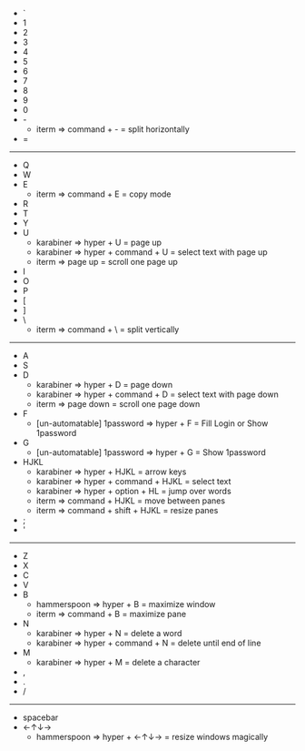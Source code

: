 * `
* 1
* 2
* 3
* 4
* 5
* 6
* 7
* 8
* 9
* 0
* \-
    * iterm => command + \- = split horizontally
* =
---
* Q
* W
* E
    * iterm => command + E = copy mode
* R
* T
* Y
* U
    * karabiner => hyper + U = page up
    * karabiner => hyper + command + U = select text with page up
    * iterm => page up = scroll one page up
* I
* O
* P
* [
* ]
* \
    * iterm => command + \ = split vertically
---
* A
* S
* D
    * karabiner => hyper + D = page down
    * karabiner => hyper + command + D = select text with page down
    * iterm => page down = scroll one page down
* F
    * [un-automatable] 1password => hyper + F = Fill Login or Show 1password
* G
    * [un-automatable] 1password => hyper + G = Show 1password
* HJKL
    * karabiner => hyper + HJKL = arrow keys
    * karabiner => hyper + command + HJKL = select text
    * karabiner => hyper + option + HL = jump over words
    * iterm => command + HJKL = move between panes
    * iterm => command + shift + HJKL = resize panes
* ;
* '
---
* Z
* X
* C
* V
* B
    * hammerspoon => hyper + B = maximize window
    * iterm => command + B = maximize pane
* N
    * karabiner => hyper + N = delete a word
    * karabiner => hyper + command + N = delete until end of line
* M
    * karabiner => hyper + M = delete a character
* ,
* .
* /
---
* spacebar
* ←↑↓→
    * hammerspoon => hyper + ←↑↓→ = resize windows magically
